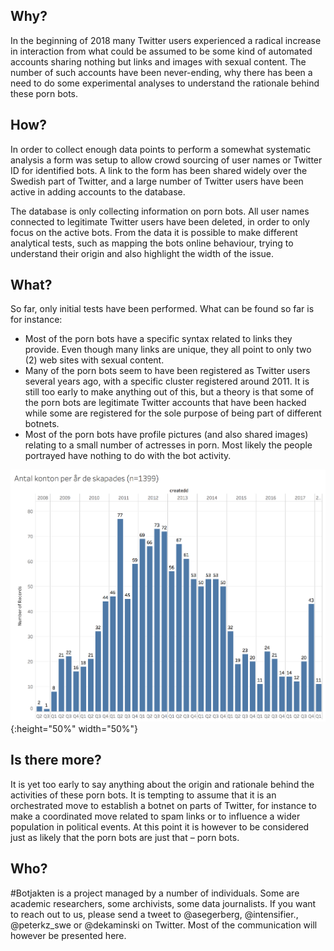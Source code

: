 ## Why?
In the beginning of 2018 many Twitter users experienced a radical increase in interaction from what could be assumed to be some kind of automated accounts sharing nothing but links and images with sexual content. The number of such accounts have been never-ending, why there has been a need to do some experimental analyses to understand the rationale behind these porn bots.

## How?
In order to collect enough data points to perform a somewhat systematic analysis a form was setup to allow crowd sourcing of user names or Twitter ID for identified bots. A link to the form has been shared widely over the Swedish part of Twitter, and a large number of Twitter users have been active in adding accounts to the database. 

The database is only collecting information on porn bots. All user names connected to legitimate Twitter users have been deleted, in order to only focus on the active bots. From the data it is possible to make different analytical tests, such as mapping the bots online behaviour, trying to understand their origin and also highlight the width of the issue.

## What?
So far, only initial tests have been performed. What can be found so far is for instance:
-	Most of the porn bots have a specific syntax related to links they provide. Even though many links are unique, they all point to only two (2) web sites with sexual content.
-	Many of the porn bots seem to have been registered as Twitter users several years ago, with a specific cluster registered around 2011. It is still too early to make anything out of this, but a theory is that some of the porn bots are legitimate Twitter accounts that have been hacked while some are registered for the sole purpose of being part of different botnets.
-	Most of the porn bots have profile pictures (and also shared images) relating to a small number of actresses in porn. Most likely the people portrayed have nothing to do with the bot activity.

![Many accounts were created several years ago](https://raw.githubusercontent.com/Segerberg/botjakten/master/visualisations/no_of_accounts_by_created_year.png){:height="50%" width="50%"}

## Is there more?
It is yet too early to say anything about the origin and rationale behind the activities of these porn bots. It is tempting to assume that it is an orchestrated move to establish a botnet on parts of Twitter, for instance to make a coordinated move related to spam links or to influence a wider population in political events. At this point it is however to be considered just as likely that the porn bots are just that – porn bots.

## Who?
#Botjakten is a project managed by a number of individuals. Some are academic researchers, some archivists, some data journalists. If you want to reach out to us, please send a tweet to @asegerberg, @intensifier., @peterkz_swe or @dekaminski on Twitter. Most of the communication will however be presented here.
